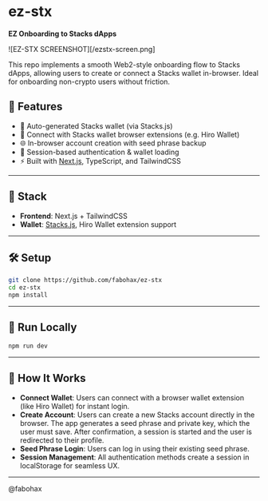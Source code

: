 # ez-stx

**EZ Onboarding to Stacks dApps**

![EZ-STX SCREENSHOT][/ezstx-screen.png]

This repo implements a smooth Web2-style onboarding flow to Stacks dApps, allowing users to create or connect a Stacks wallet in-browser. Ideal for onboarding non-crypto users without friction.

## 🚀 Features

- 🔑 Auto-generated Stacks wallet (via Stacks.js)
- 🦊 Connect with Stacks wallet browser extensions (e.g. Hiro Wallet)
- 🌐 In-browser account creation with seed phrase backup
- 🔄 Session-based authentication & wallet loading
- ⚡ Built with [Next.js](https://nextjs.org/), TypeScript, and TailwindCSS

---

## 🧩 Stack

- **Frontend**: Next.js + TailwindCSS
- **Wallet**: [Stacks.js](https://github.com/hirosystems/stacks.js), Hiro Wallet extension support

---

## 🛠 Setup

```bash
git clone https://github.com/fabohax/ez-stx
cd ez-stx
npm install
```

---

## 🧪 Run Locally

```bash
npm run dev
```

---

## 📝 How It Works

- **Connect Wallet**: Users can connect with a browser wallet extension (like Hiro Wallet) for instant login.
- **Create Account**: Users can create a new Stacks account directly in the browser. The app generates a seed phrase and private key, which the user must save. After confirmation, a session is started and the user is redirected to their profile.
- **Seed Phrase Login**: Users can log in using their existing seed phrase.
- **Session Management**: All authentication methods create a session in localStorage for seamless UX.

---

@fabohax
